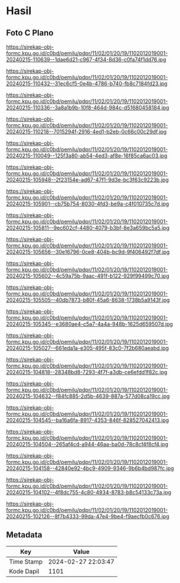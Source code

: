 # Hasil

## Foto C Plano

https://sirekap-obj-formc.kpu.go.id/c0bd/pemilu/pdpr/11/02/01/20/19/1102012019001-20240215-110639--1dae6d21-c967-4f34-8d36-c0fa74f1dd76.jpg

https://sirekap-obj-formc.kpu.go.id/c0bd/pemilu/pdpr/11/02/01/20/19/1102012019001-20240215-110432--31ec6cf5-0e4b-4786-b740-fb8c7184fd23.jpg

https://sirekap-obj-formc.kpu.go.id/c0bd/pemilu/pdpr/11/02/01/20/19/1102012019001-20240215-110336--3a8a1b9b-10f8-464d-984c-d51680458184.jpg

https://sirekap-obj-formc.kpu.go.id/c0bd/pemilu/pdpr/11/02/01/20/19/1102012019001-20240215-110218--7015294f-2916-4ed1-b2eb-0c66c00c29df.jpg

https://sirekap-obj-formc.kpu.go.id/c0bd/pemilu/pdpr/11/02/01/20/19/1102012019001-20240215-110049--125f3a80-ab54-4ed3-af8e-16f85ca6ac03.jpg

https://sirekap-obj-formc.kpu.go.id/c0bd/pemilu/pdpr/11/02/01/20/19/1102012019001-20240215-105948--2f23154e-ad67-47f1-9d3e-bc3f63c9223b.jpg

https://sirekap-obj-formc.kpu.go.id/c0bd/pemilu/pdpr/11/02/01/20/19/1102012019001-20240215-105901--cb75b754-8030-4fd3-be9a-c4f010735c7d.jpg

https://sirekap-obj-formc.kpu.go.id/c0bd/pemilu/pdpr/11/02/01/20/19/1102012019001-20240215-105811--9ec602cf-4480-4079-b3bf-8e3a659bc5a5.jpg

https://sirekap-obj-formc.kpu.go.id/c0bd/pemilu/pdpr/11/02/01/20/19/1102012019001-20240215-105656--30e16796-0ce8-404b-bc9d-9f406492f7df.jpg

https://sirekap-obj-formc.kpu.go.id/c0bd/pemilu/pdpr/11/02/01/20/19/1102012019001-20240215-105602--4c59a75b-9aac-491f-b122-929f99499c70.jpg

https://sirekap-obj-formc.kpu.go.id/c0bd/pemilu/pdpr/11/02/01/20/19/1102012019001-20240215-105505--40db7873-b80f-45a6-8638-1738b5a9143f.jpg

https://sirekap-obj-formc.kpu.go.id/c0bd/pemilu/pdpr/11/02/01/20/19/1102012019001-20240215-105345--e3680ae4-c5a7-4a4a-948b-1625d659507d.jpg

https://sirekap-obj-formc.kpu.go.id/c0bd/pemilu/pdpr/11/02/01/20/19/1102012019001-20240215-105027--661eda1a-e305-495f-83c0-7f2b680aeabd.jpg

https://sirekap-obj-formc.kpu.go.id/c0bd/pemilu/pdpr/11/02/01/20/19/1102012019001-20240215-104818--28348bd8-7293-4f7f-a3db-ce6efdd1f82c.jpg

https://sirekap-obj-formc.kpu.go.id/c0bd/pemilu/pdpr/11/02/01/20/19/1102012019001-20240215-104632--f84fc885-2d5b-4639-887a-577d08ca19cc.jpg

https://sirekap-obj-formc.kpu.go.id/c0bd/pemilu/pdpr/11/02/01/20/19/1102012019001-20240215-104545--ba16a6fa-8917-4353-846f-828527042413.jpg

https://sirekap-obj-formc.kpu.go.id/c0bd/pemilu/pdpr/11/02/01/20/19/1102012019001-20240215-104504--265af4cd-a944-46aa-ba0d-78c8cf4f8cf4.jpg

https://sirekap-obj-formc.kpu.go.id/c0bd/pemilu/pdpr/11/02/01/20/19/1102012019001-20240215-104158--42840e92-4bc9-4909-9346-9b6b4bd987fc.jpg

https://sirekap-obj-formc.kpu.go.id/c0bd/pemilu/pdpr/11/02/01/20/19/1102012019001-20240215-104102--4f8dc755-4c80-4934-8783-b8c54133c73a.jpg

https://sirekap-obj-formc.kpu.go.id/c0bd/pemilu/pdpr/11/02/01/20/19/1102012019001-20240215-102126--8f7b4333-99da-47e4-9be4-f9aecfb0c676.jpg


## Metadata

| Key        | Value               |
| ---------- | ------------------- |
| Time Stamp | 2024-02-27 22:03:47 |
| Kode Dapil | 1101                |



